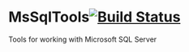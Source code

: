 # MsSqlTools[![Build Status](https://travis-ci.org/litichevskiydv/MsSqlTools.svg?branch=imageValidator)](https://travis-ci.org/litichevskiydv/MsSqlTools)
Tools for working with Microsoft SQL Server
